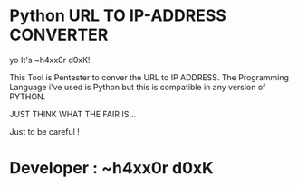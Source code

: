 # Python URL TO IP-ADDRESS CONVERTER

yo It's ~h4xx0r d0xK!

This Tool is Pentester to conver the URL to IP ADDRESS. The Programming Language i've used is Python but this is compatible in any version of PYTHON.

JUST THINK WHAT THE FAIR IS...

Just to be careful !

# Developer : ~h4xx0r d0xK 
